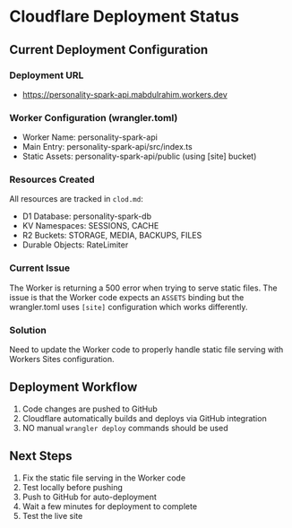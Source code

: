 # Cloudflare Deployment Status

## Current Deployment Configuration

### Deployment URL
- https://personality-spark-api.mabdulrahim.workers.dev

### Worker Configuration (wrangler.toml)
- Worker Name: personality-spark-api
- Main Entry: personality-spark-api/src/index.ts
- Static Assets: personality-spark-api/public (using [site] bucket)

### Resources Created
All resources are tracked in `clod.md`:
- D1 Database: personality-spark-db
- KV Namespaces: SESSIONS, CACHE
- R2 Buckets: STORAGE, MEDIA, BACKUPS, FILES
- Durable Objects: RateLimiter

### Current Issue
The Worker is returning a 500 error when trying to serve static files. The issue is that the Worker code expects an `ASSETS` binding but the wrangler.toml uses `[site]` configuration which works differently.

### Solution
Need to update the Worker code to properly handle static file serving with Workers Sites configuration.

## Deployment Workflow
1. Code changes are pushed to GitHub
2. Cloudflare automatically builds and deploys via GitHub integration
3. NO manual `wrangler deploy` commands should be used

## Next Steps
1. Fix the static file serving in the Worker code
2. Test locally before pushing
3. Push to GitHub for auto-deployment
4. Wait a few minutes for deployment to complete
5. Test the live site